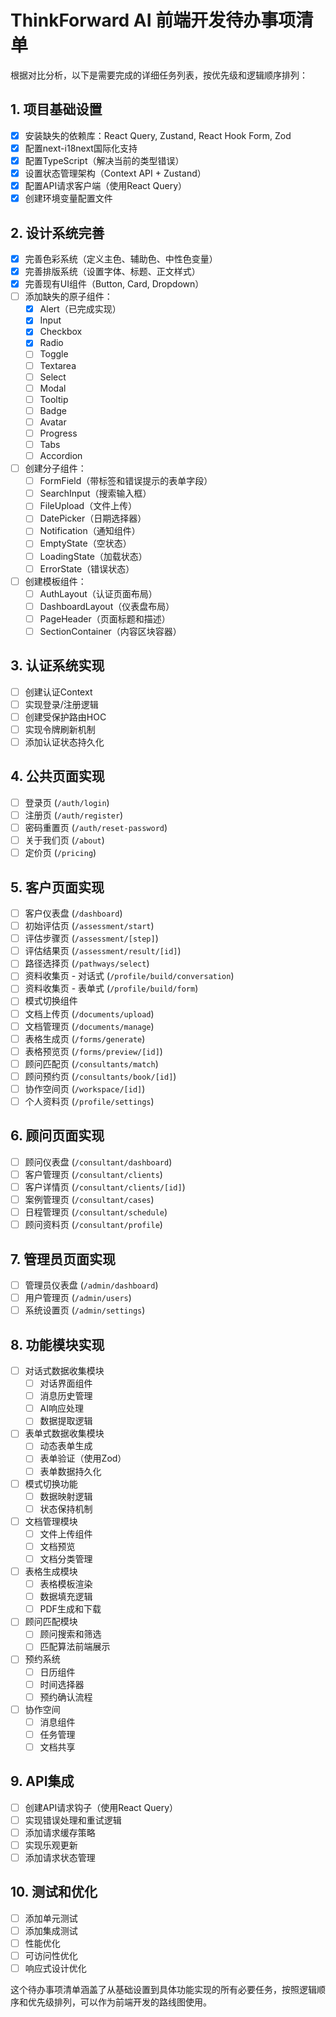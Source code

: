 # ThinkForward AI 前端开发待办事项清单

根据对比分析，以下是需要完成的详细任务列表，按优先级和逻辑顺序排列：

## 1. 项目基础设置

- [x] 安装缺失的依赖库：React Query, Zustand, React Hook Form, Zod
- [x] 配置next-i18next国际化支持
- [x] 配置TypeScript（解决当前的类型错误）
- [x] 设置状态管理架构（Context API + Zustand）
- [x] 配置API请求客户端（使用React Query）
- [x] 创建环境变量配置文件

## 2. 设计系统完善

- [x] 完善色彩系统（定义主色、辅助色、中性色变量）
- [x] 完善排版系统（设置字体、标题、正文样式）
- [x] 完善现有UI组件（Button, Card, Dropdown）
- [ ] 添加缺失的原子组件：
  - [x] Alert（已完成实现）
  - [x] Input
  - [x] Checkbox
  - [x] Radio
  - [ ] Toggle
  - [ ] Textarea
  - [ ] Select
  - [ ] Modal
  - [ ] Tooltip
  - [ ] Badge
  - [ ] Avatar
  - [ ] Progress
  - [ ] Tabs
  - [ ] Accordion
- [ ] 创建分子组件：
  - [ ] FormField（带标签和错误提示的表单字段）
  - [ ] SearchInput（搜索输入框）
  - [ ] FileUpload（文件上传）
  - [ ] DatePicker（日期选择器）
  - [ ] Notification（通知组件）
  - [ ] EmptyState（空状态）
  - [ ] LoadingState（加载状态）
  - [ ] ErrorState（错误状态）
- [ ] 创建模板组件：
  - [ ] AuthLayout（认证页面布局）
  - [ ] DashboardLayout（仪表盘布局）
  - [ ] PageHeader（页面标题和描述）
  - [ ] SectionContainer（内容区块容器）

## 3. 认证系统实现

- [ ] 创建认证Context
- [ ] 实现登录/注册逻辑
- [ ] 创建受保护路由HOC
- [ ] 实现令牌刷新机制
- [ ] 添加认证状态持久化

## 4. 公共页面实现

- [ ] 登录页 (`/auth/login`)
- [ ] 注册页 (`/auth/register`)
- [ ] 密码重置页 (`/auth/reset-password`)
- [ ] 关于我们页 (`/about`)
- [ ] 定价页 (`/pricing`)

## 5. 客户页面实现

- [ ] 客户仪表盘 (`/dashboard`)
- [ ] 初始评估页 (`/assessment/start`)
- [ ] 评估步骤页 (`/assessment/[step]`)
- [ ] 评估结果页 (`/assessment/result/[id]`)
- [ ] 路径选择页 (`/pathways/select`)
- [ ] 资料收集页 - 对话式 (`/profile/build/conversation`)
- [ ] 资料收集页 - 表单式 (`/profile/build/form`)
- [ ] 模式切换组件
- [ ] 文档上传页 (`/documents/upload`)
- [ ] 文档管理页 (`/documents/manage`)
- [ ] 表格生成页 (`/forms/generate`)
- [ ] 表格预览页 (`/forms/preview/[id]`)
- [ ] 顾问匹配页 (`/consultants/match`)
- [ ] 顾问预约页 (`/consultants/book/[id]`)
- [ ] 协作空间页 (`/workspace/[id]`)
- [ ] 个人资料页 (`/profile/settings`)

## 6. 顾问页面实现

- [ ] 顾问仪表盘 (`/consultant/dashboard`)
- [ ] 客户管理页 (`/consultant/clients`)
- [ ] 客户详情页 (`/consultant/clients/[id]`)
- [ ] 案例管理页 (`/consultant/cases`)
- [ ] 日程管理页 (`/consultant/schedule`)
- [ ] 顾问资料页 (`/consultant/profile`)

## 7. 管理员页面实现

- [ ] 管理员仪表盘 (`/admin/dashboard`)
- [ ] 用户管理页 (`/admin/users`)
- [ ] 系统设置页 (`/admin/settings`)

## 8. 功能模块实现

- [ ] 对话式数据收集模块
  - [ ] 对话界面组件
  - [ ] 消息历史管理
  - [ ] AI响应处理
  - [ ] 数据提取逻辑
- [ ] 表单式数据收集模块
  - [ ] 动态表单生成
  - [ ] 表单验证（使用Zod）
  - [ ] 表单数据持久化
- [ ] 模式切换功能
  - [ ] 数据映射逻辑
  - [ ] 状态保持机制
- [ ] 文档管理模块
  - [ ] 文件上传组件
  - [ ] 文档预览
  - [ ] 文档分类管理
- [ ] 表格生成模块
  - [ ] 表格模板渲染
  - [ ] 数据填充逻辑
  - [ ] PDF生成和下载
- [ ] 顾问匹配模块
  - [ ] 顾问搜索和筛选
  - [ ] 匹配算法前端展示
- [ ] 预约系统
  - [ ] 日历组件
  - [ ] 时间选择器
  - [ ] 预约确认流程
- [ ] 协作空间
  - [ ] 消息组件
  - [ ] 任务管理
  - [ ] 文档共享

## 9. API集成

- [ ] 创建API请求钩子（使用React Query）
- [ ] 实现错误处理和重试逻辑
- [ ] 添加请求缓存策略
- [ ] 实现乐观更新
- [ ] 添加请求状态管理

## 10. 测试和优化

- [ ] 添加单元测试
- [ ] 添加集成测试
- [ ] 性能优化
- [ ] 可访问性优化
- [ ] 响应式设计优化

这个待办事项清单涵盖了从基础设置到具体功能实现的所有必要任务，按照逻辑顺序和优先级排列，可以作为前端开发的路线图使用。
